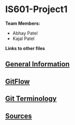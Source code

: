 # IS601-Project1
**Team Members:** 
- Abhay Patel
- Kajal Patel

**Links to other files**
## [General Information](https://github.com/abhay-hisesci/IS601-Project1/blob/main/General_Info.md)
## [GitFlow](https://github.com/abhay-hisesci/IS601-Project1/blob/main/GitFlow.md)
## [Git Terminology](https://github.com/abhay-hisesci/IS601-Project1/blob/main/Git.md)
## [Sources](https://github.com/abhay-hisesci/IS601-Project1/blob/main/Sources.md)
